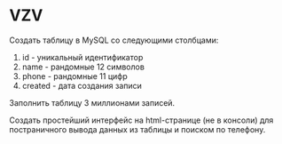 # VZV

Создать таблицу в MySQL со следующими столбцами:
1. id - уникальный идентификатор
2. name - рандомные 12 символов
3. phone - рандомные 11 цифр
4. created - дата создания записи

Заполнить таблицу 3 миллионами записей.

Создать простейший интерфейс на html-странице (не в консоли) для постраничного вывода данных из таблицы и поиском по телефону.
